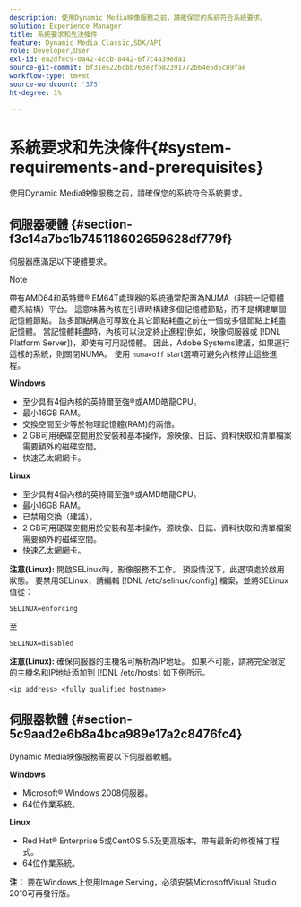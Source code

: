```yaml
---
description: 使用Dynamic Media映像服務之前，請確保您的系統符合系統要求。
solution: Experience Manager
title: 系統要求和先決條件
feature: Dynamic Media Classic,SDK/API
role: Developer,User
exl-id: ea2dfec9-0a42-4ccb-8442-6f7c4a39eda1
source-git-commit: bf31e5226cbb763e2fb82391772b64e5d5c89fae
workflow-type: tm+mt
source-wordcount: '375'
ht-degree: 1%

---
```


# 系統要求和先決條件{#system-requirements-and-prerequisites}

使用Dynamic Media映像服務之前，請確保您的系統符合系統要求。

## 伺服器硬體 {#section-f3c14a7bc1b745118602659628df779f}

伺服器應滿足以下硬體要求。

>[!NOTE]
>
>帶有AMD64和英特爾® EM64T處理器的系統通常配置為NUMA（非統一記憶體體系結構）平台。 這意味著內核在引導時構建多個記憶體節點，而不是構建單個記憶體節點。 該多節點構造可導致在其它節點耗盡之前在一個或多個節點上耗盡記憶體。 當記憶體耗盡時，內核可以決定終止進程(例如，映像伺服器或 [!DNL Platform Server])，即使有可用記憶體。 因此，Adobe Systems建議，如果運行這樣的系統，則關閉NUMA。 使用 `numa=off` start選項可避免內核停止這些進程。

**Windows**

* 至少具有4個內核的英特爾至強®或AMD皓龍CPU。
* 最小16GB RAM。
* 交換空間至少等於物理記憶體(RAM)的兩倍。
* 2 GB可用硬碟空間用於安裝和基本操作，源映像、日誌、資料快取和清單檔案需要額外的磁碟空間。
* 快速乙太網網卡。

**Linux**

* 至少具有4個內核的英特爾至強®或AMD皓龍CPU。
* 最小16GB RAM。
* 已禁用交換（建議）。
* 2 GB可用硬碟空間用於安裝和基本操作，源映像、日誌、資料快取和清單檔案需要額外的磁碟空間。
* 快速乙太網網卡。

**注意(Linux):** 開啟SELinux時，影像服務不工作。 預設情況下，此選項處於啟用狀態。 要禁用SELinux，請編輯 [!DNL /etc/selinux/config] 檔案，並將SELinux值從：

`SELINUX=enforcing`

至

`SELINUX=disabled`

**注意(Linux):** 確保伺服器的主機名可解析為IP地址。 如果不可能，請將完全限定的主機名和IP地址添加到 [!DNL /etc/hosts] 如下例所示。

`<ip address> <fully qualified hostname>`

## 伺服器軟體 {#section-5c9aad2e6b8a4bca989e17a2c8476fc4}

Dynamic Media映像服務需要以下伺服器軟體。

**Windows**

* Microsoft® Windows 2008伺服器。
* 64位作業系統。

**Linux**

* Red Hat® Enterprise 5或CentOS 5.5及更高版本，帶有最新的修復補丁程式。
* 64位作業系統。

**注：** 要在Windows上使用Image Serving，必須安裝MicrosoftVisual Studio 2010可再發行版。
